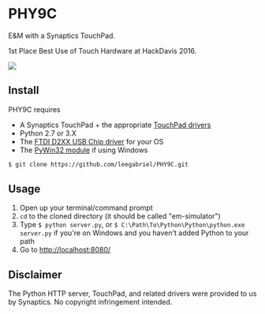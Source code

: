 # PHY9C

E&M with a Synaptics TouchPad.

1st Place Best Use of Touch Hardware at HackDavis 2016.

<img src="http://i.imgur.com/OanbfjK.gif">

## Install

PHY9C requires 
<ul>
  <li>A Synaptics TouchPad + the appropriate <a href="http://www.synaptics.com/resources">TouchPad drivers</a></li>
  <li>Python 2.7 or 3.X</li>
  <li>The <a href="http://www.ftdichip.com/Drivers/D2XX.htm">FTDI D2XX USB Chip driver</a> for your OS</li>
  <li>The <a href="https://sourceforge.net/projects/pywin32/">PyWin32 module</a> if using Windows</li>
</ul>

```bash
$ git clone https://github.com/leegabriel/PHY9C.git 
```

## Usage
1. Open up your terminal/command prompt
2. ```cd``` to the cloned directory (it should be called "em-simulator")
3. Type ``` $ python server.py ```, or ``` $ C:\Path\To\Python\Python\python.exe server.py ``` if you're on Windows and you haven't added Python to your path
4. Go to <a href="http://localhost:8080/">http://localhost:8080/</a>

## Disclaimer

The Python HTTP server, TouchPad, and related drivers were provided to us by Synaptics. No copyright infringement intended.
